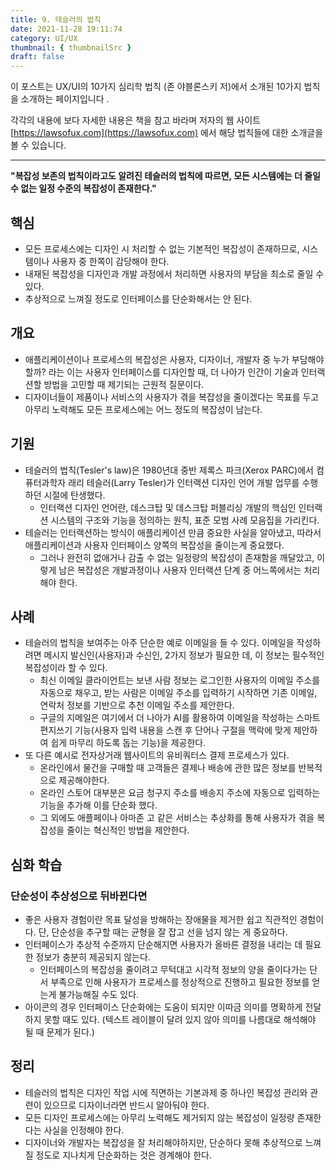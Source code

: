 ```yaml
---
title: 9. 테슬러의 법칙
date: 2021-11-28 19:11:74
category: UI/UX
thumbnail: { thumbnailSrc }
draft: false
---
```


이 포스트는 UX/UI의 10가지 심리학 법칙 (존 야블론스키 저)에서 소개된 10가지 법칙을 소개하는 페이지입니다 .

각각의 내용에 보다 자세한 내용은 책을 참고 바라며 저자의 웹 사이트 [https://lawsofux.com](https://lawsofux.com) 에서 해당 법칙들에 대한 소개글을 볼 수 있습니다.

---

**"복잡성 보존의 법칙이라고도 알려진 테슬러의 법칙에 따르면, 모든 시스템에는 더 줄일 수 없는 일정 수준의 복잡성이 존재한다."**

## 핵심

- 모든 프로세스에는 디자인 시 처리할 수 없는 기본적인 복잡성이 존재하므로, 시스템이나 사용자 중 한쪽이 감당해야 한다.
- 내재된 복잡성을 디자인과 개발 과정에서 처리하면 사용자의 부담을 최소로 줄일 수 있다.
- 추상적으로 느껴질 정도로 인터페이스를 단순화해서는 안 된다.

## 개요

- 애플리케이션이나 프로세스의 복잡성은 사용자, 디자이너, 개발자 중 누가 부담해야 할까? 라는 이는 사용자 인터페이스를 디자인할 때, 더 나아가 인간이 기술과 인터랙션할 방법을 고민할 때 제기되는 근원적 질문이다.
- 디자이너들이 제품이나 서비스의 사용자가 겪을 복잡성을 줄이겠다는 목표를 두고 아무리 노력해도 모든 프로세스에는 어느 정도의 복잡성이 남는다.

## 기원

- 테슬러의 법칙(Tesler's law)은 1980년대 중반 제록스 파크(Xerox PARC)에서 컴퓨터과학자 래리 테슬러(Larry Tesler)가 인터랙션 디자인 언어 개발 업무를 수행하던 시절에 탄생했다.
  - 인터랙션 디자인 언어란, 데스크탑 및 데스크탑 퍼블리싱 개발의 핵심인 인터랙션 시스템의 구조와 기능을 정의하는 원칙, 표준 모범 사례 모음집을 가리킨다.
- 테슬러는 인터랙션하는 방식이 애플리케이션 만큼 중요한 사실을 알아냈고, 따라서 애플리케이션과 사용자 인터페이스 양쪽의 복잡성을 줄이는게 중요했다.
  - 그러나 완전히 없애거나 감출 수 없는 일정량의 복잡성이 존재함을 깨달았고, 이렇게 남은 복잡성은 개발과정이나 사용자 인터랙션 단계 중 어느쪽에서는 처리해야 한다.

## 사례

- 테슬러의 법칙을 보여주는 아주 단순한 예로 이메일을 들 수 있다. 이메일을 작성하려면 메시지 발신인(사용자)과 수신인, 2가지 정보가 필요한 데, 이 정보는 필수적인 복잡성이라 할 수 있다.
  - 최신 이메일 클라이언트는 보낸 사람 정보는 로그인한 사용자의 이메일 주소를 자동으로 채우고, 받는 사람은 이메일 주소를 입력하기 시작하면 기존 이메일, 연락처 정보를 기반으로 추천 이메일 주소를 제안한다.
  - 구글의 지메일은 여기에서 더 나아가 AI를 활용하여 이메일을 작성하는 스마트 편지쓰기 기능(사용자 입력 내용을 스캔 후 단어나 구절을 맥락에 맞게 제안하여 쉽게 마무리 하도록 돕는 기능)을 제공한다.
- 또 다른 예시로 전자상거래 웹사이트의 유비쿼터스 결제 프로세스가 있다.
  - 온라인에서 물건을 구매할 때 고객들은 결제나 배송에 관한 많은 정보를 반복적으로 제공해야한다.
  - 온라인 스토어 대부분은 요금 청구지 주소를 배송지 주소에 자동으로 입력하는 기능을 추가해 이를 단순화 했다.
  - 그 외에도 애플페이나 아마존 고 같은 서비스는 추상화를 통해 사용자가 겪을 복잡성을 줄이는 혁신적인 방법을 제안한다.

## 심화 학습

### 단순성이 추상성으로 뒤바뀐다면

- 좋은 사용자 경험이란 목표 달성을 방해하는 장애물을 제거한 쉽고 직관적인 경험이다. 단, 단순성을 추구할 때는 균형을 잘 잡고 선을 넘지 않는 게 중요하다.
- 인터페이스가 추상적 수준까지 단순해지면 사용자가 올바른 결정을 내리는 데 필요한 정보가 충분히 제공되지 않는다.
  - 인터페이스의 복잡성을 줄이려고 무턱대고 시각적 정보의 양을 줄이다가는 단서 부족으로 인해 사용자가 프로세스를 정상적으로 진행하고 필요한 정보를 얻는게 불가능해질 수도 있다.
- 아이콘의 경우 인터페이스 단순화에는 도움이 되지만 이따금 의미를 명확하게 전달하지 못할 때도 있다. (텍스트 레이블이 달려 있지 않아 의미를 나름대로 해석해야 될 때 문제가 된다.)

## 정리

- 테슬러의 법칙은 디자인 작업 시에 직면하는 기본과제 중 하나인 복잡성 관리와 관련이 있으므로 디자이너라면 반드시 알아둬야 한다.
- 모든 디자인 프로세스에는 아무리 노력해도 제거되지 않는 복잡성이 일정량 존재한다는 사실을 인정해야 한다.
- 디자이너와 개발자는 복잡성을 잘 처리해야하지만, 단순하다 못해 추상적으로 느껴질 정도로 지나치게 단순화하는 것은 경계해야 한다.
